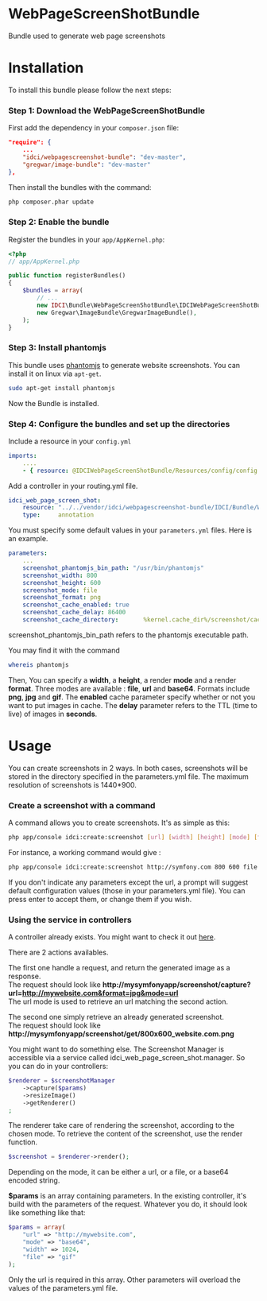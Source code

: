 WebPageScreenShotBundle
=======================

Bundle used to generate web page screenshots

Installation
============

To install this bundle please follow the next steps:

### Step 1: Download the WebPageScreenShotBundle

First add the dependency in your `composer.json` file:

```json
"require": {
    ...
    "idci/webpagescreenshot-bundle": "dev-master",
    "gregwar/image-bundle": "dev-master"
},
```

Then install the bundles with the command:

```sh
php composer.phar update
```

### Step 2: Enable the bundle

Register the bundles in your `app/AppKernel.php`:

```php
<?php
// app/AppKernel.php

public function registerBundles()
{
    $bundles = array(
        // ...
        new IDCI\Bundle\WebPageScreenShotBundle\IDCIWebPageScreenShotBundle(),
        new Gregwar\ImageBundle\GregwarImageBundle(),
    );
}
```

### Step 3: Install phantomjs

This bundle uses [phantomjs](http://phantomjs.org/ "phantomjs") to generate website screenshots. You can install it on linux via `apt-get`.

```sh
sudo apt-get install phantomjs
```

Now the Bundle is installed.

### Step 4: Configure the bundles and set up the directories

Include a resource in your `config.yml`

```yml
imports:
    ....
    - { resource: @IDCIWebPageScreenShotBundle/Resources/config/config.yml }
```

Add a controller in your routing.yml file.
```yml
idci_web_page_screen_shot:
    resource: "../../vendor/idci/webpagescreenshot-bundle/IDCI/Bundle/WebPageScreenShotBundle/Controller"
    type:     annotation
```

You must specify some default values in your `parameters.yml` files. Here is an example.

```yml
parameters:
    ...
    screenshot_phantomjs_bin_path: "/usr/bin/phantomjs"
    screenshot_width: 800
    screenshot_height: 600
    screenshot_mode: file
    screenshot_format: png
    screenshot_cache_enabled: true
    screenshot_cache_delay: 86400
    screenshot_cache_directory:       %kernel.cache_dir%/screenshot/cache/
```

screenshot_phantomjs_bin_path refers to the phantomjs executable path.

You may find it with the command

```sh
whereis phantomjs
```

Then, You can specify a **width**, a **height**, a render **mode** and a render **format**. Three modes are available : **file**, **url** and **base64**. Formats include **png**, **jpg** and **gif**.
The **enabled** cache parameter specify whether or not you want to put images in cache. The **delay** parameter refers to the TTL (time to live) of images in **seconds**.

Usage
=====

You can create screenshots in 2 ways. In both cases, screenshots will be stored in the directory specified in the parameters.yml file. The maximum resolution of screenshots is 1440*900.

### Create a screenshot with a command

A command allows you to create screenshots. It's as simple as this: 
```sh
php app/console idci:create:screenshot [url] [width] [height] [mode] [format]
```

For instance, a working command would give :
```sh
php app/console idci:create:screenshot http://symfony.com 800 600 file jpg
```

If you don't indicate any parameters except the url, a prompt will suggest default configuration values (those in your parameters.yml file). You can press enter to accept them, or change them if you wish.

### Using the service in controllers

A controller already exists. You might want to check it out [here](https://github.com/IDCI-Consulting/WebPageScreenShotBundle/blob/master/Controller/ApiController.php "api-controller").

There are 2 actions availables.

The first one handle a request, and return the generated image as a response.  
The request should look like **http://mysymfonyapp/screenshot/capture?url=http://mywebsite.com&format=jpg&mode=url**  
The url mode is used to retrieve an url matching the second action.    

The second one simply retrieve an already generated screenshot.  
The request should look like **http://mysymfonyapp/screenshot/get/800x600_website.com.png**    

You might want to do something else. The Screenshot Manager is accessible via a service called idci_web_page_screen_shot.manager. So you can do in your controllers:

```php
$renderer = $screenshotManager
    ->capture($params)
    ->resizeImage()
    ->getRenderer()
;
```
The renderer take care of rendering the screenshot, according to the chosen mode. To retrieve the content of the screenshot, use the render function.
```php
$screenshot = $renderer->render();
```
Depending on the mode, it can be either a url, or a file, or a base64 encoded string.

**$params** is an array containing parameters. In the existing controller, it's build with the parameters of the request.
Whatever you do, it should look like something like that:

```php
$params = array(
    "url" => "http://mywebsite.com",
    "mode" => "base64",
    "width" => 1024,
    "file" => "gif"
);
```

Only the url is required in this array. Other parameters will overload the values of the parameters.yml file.
